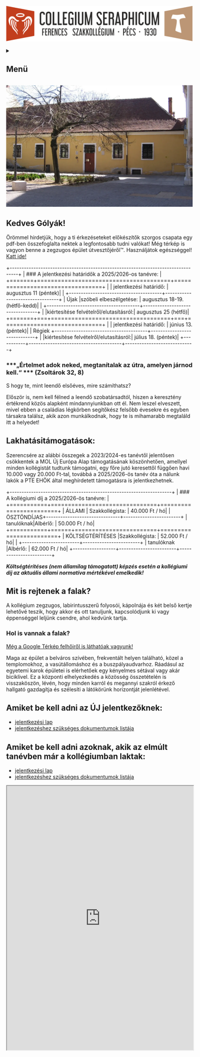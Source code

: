 ![](Arculati_Elemek/Logo/logo-long.png)

<details>
	<summary><h2>Menü</h2></summary>
- [Rólunk](/rolunk.html)
- [Programok](/programok.html)
- [Szakmai nap](/SzakmaiNap.html)
- [Felvételi](/Felveteli.html)
- [Galéria](/Galeria.html)
- [Dokumentumok](/dokumentumok.html)
- [DiákBizottság](/DB.html)
- [Felújítások](/felujitasok.html)
- [Kapcsolat](/kapcsolat.html)
</details>

![](src/pictures/Kollegium_Bejarat.webp)

Kedves Gólyák!
-------------------
Örömmel hirdetjük, hogy a ti érkezéseteket előkészítők szorgos csapata egy pdf-ben összefoglalta nektek a legfontosabb
tudni valókat! Még térkép is vagyon benne a zegzugos épület útvesztőjéről™. Használjátok
egészséggel! [Katt ide!](/src/Szeráf_KÉSZ_velemjáró.pdf)

+---------------------------------------------------------------------------------+
| ### A jelentkezési határidők a 2025/2026-os tanévre:                            |
+=======+=======================================+=================================+
| | jelentkezési határidő:                | augusztus 11 (péntek)|
| +---------------------------------------+---------------------------------+
| Újak |szóbeli elbeszélgetése:                | augusztus 18-19. (hétfő-kedd)|
| +---------------------------------------+---------------------------------+
| |kiértesítése felvételről/elutasításról:| augusztus 25 (hétfő)|
+=======+===+===================================+===+=============================+
| | jelentkezési határidő:                | június 13. (péntek)|
| Régiek +---------------------------------------+-----------------------------+
| |kiértesítése felvételről/elutasításról:| július 18. (péntek)|
+-----------+---------------------------------------+-----------------------------+

### ***„Értelmet adok neked, megtanítalak az útra, amelyen járnod kell.“ ***   (Zsoltárok 32, 8)

S hogy te, mint leendő elsőéves, mire számíthatsz?

Először is, nem kell félned a leendő szobatársadtól, hiszen a keresztény értékrend közös alapként mindannyiunkban ott
él. Nem leszel elveszett, mivel ebben a családias légkörben segítőkész felsőbb évesekre és egyben társakra találsz, akik
azon munkálkodnak, hogy te is mihamarabb megtaláld itt a helyedet!

## Lakhatásitámogatások:

Szerencsére az alábbi összegek a 2023/2024-es tanévtől jelentősen csökkentek a MOL Új Európa Alap támogatásának
köszönhetően, amellyel minden kollégistát tudtunk támogatni, egy főre jutó keresettől függően havi 10.000 vagy 20.000
Ft-tal, továbbá a 2025/2026-ös tanév óta a nálunk lakók a PTE EHÖK által meghírdetett támogatásra is jelentkezhetnek.

+--------------------------------------------------------------------+
| ### A kollégiumi díj a 2025/2026-ös tanévre:                       |
+===========+===============================+========================+
|   ÁLLAMI  | Szakkollégista:               |          40.000 Ft / hó|
|ÖSZTÖNDÍJAS+-------------------------------+------------------------+
| tanulóknak|Albérlő:                       |          50.000 Ft / hó|
+===========+======+========================+========================+
| KÖLTSÉGTÉRÍTÉSES |Szakkollégista:         |          52.000 Ft / hó|
| +------------------------+------------------------+
|    tanulóknak    |Albérlő:                |          62.000 Ft / hó|
+------------------+------------------------+------------------------+

***Költségtérítéses (nem államilag támogatott) képzés esetén a kollégiumi díj az aktuális állami normatíva mértékével
emelkedik!***

## Mit is rejtenek a falak?

A kollégium zegzugos, labirintusszerű folyosói, kápolnája és két belső kertje lehetővé teszik, hogy akkor és ott
tanuljunk, kapcsolódjunk ki vagy éppenséggel leljünk csendre, ahol kedvünk tartja.

### Hol is vannak a falak?

[Még a Google Térkép felhőiről is láthatóak vagyunk!](https://maps.app.goo.gl/fpFwJwAoaB52ycz87)

Maga az épület a belváros szívében, frekventált helyen található, közel a templomokhoz, a vasútállomáshoz és a
buszpályaudvarhoz. Ráadásul az egyetemi karok épületei is elérhetőek egy kényelmes sétával vagy akár biciklivel. Ez a
központi elhelyezkedés a közösség összetételén is visszaköszön, lévén, hogy minden karról és megannyi szakról érkező
hallgató gazdagítja és szélesíti a látókörünk horizontját jelenlétével.

## Amiket be kell adni az ÚJ jelentkezőknek:

- [jelentkezési lap](/src/documents/2025/Jelentkezesi%20lap_%C3%9Ajaknak_2025.docx)
- [jelentkezéshez szükséges dokumentumok listája](/src/documents/2025/Dokumentumok%20list%C3%A1ja_%C3%9Aj%20jelentkez%C5%91k_2025.docx)

## Amiket be kell adni azoknak, akik az elmúlt tanévben már a kollégiumban laktak:

- [jelentkezési lap](/src/documents/2025/Jelentkez%C3%A9si%20lap_R%C3%A9gieknek_2025.docx)
- [jelentkezéshez szükséges dokumentumok listája](/src/documents/2025/Dokumentumok%20list%C3%A1ja_R%C3%A9giek_2025.docx)

<iframe allow="clipboard-write" allowfullscreen="allowfullscreen" class="fp-iframe" scrolling="no" style="aspect-ratio: 210/297; width: 100%;" src="https://heyzine.com/flip-book/ffb3c64821.html"><iframe>